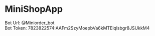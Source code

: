 # MiniShopApp

Bot Url: @Miniorder_bot 
<br />
Bot Token: 7823822574:AAFm2SzyMoepbVa6kMTElqlsbgr8JSUkkM4

